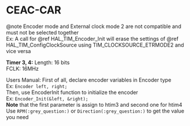 # CEAC-CAR
\@note   Encoder mode and External clock mode 2 are not compatible and must not be selected together  
        Ex: A call for @ref HAL_TIM_Encoder_Init will erase the settings of @ref HAL_TIM_ConfigClockSource using TIM_CLOCKSOURCE_ETRMODE2 and vice versa  

**Timer 3, 4:**
Length: 16 bits  
FCLK: 16MHz  

Users Manual:
    First of all, declare encoder variables in Encoder type  
        Ex:  ```Encoder left, right;```  
    Then, use EncoderInit function to initialize the encoder  
        Ex: ```Encoder_Init(&left, &right);```  
    **Note** that the first parameter is assign to htim3 and second one for htim4
    Use ```RPM(:grey_question:)``` or ```Direction(:grey_question:)``` to get the value you need  
